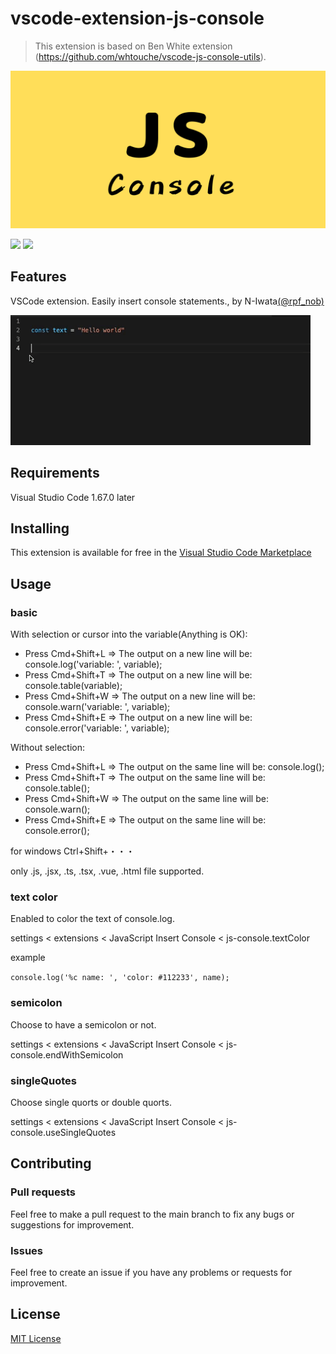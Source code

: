 # vscode-extension-js-console

> This extension is based on Ben White extension (https://github.com/whtouche/vscode-js-console-utils).

![header](images/github.png)

![](https://img.shields.io/badge/Release-v0.8.3-blue.svg?style=flat-square)
![](https://img.shields.io/badge/vscode-^1.67.0-blue.svg?style=flat-square)

## Features

VSCode extension. Easily insert console statements., by N-Iwata[(@rpf_nob)](https://twitter.com/rpf_nob)

![](images/features.gif)

## Requirements

Visual Studio Code 1.67.0 later

## Installing

This extension is available for free in the [Visual Studio Code Marketplace](https://marketplace.visualstudio.com/items?itemName=N-Iwata.vscode-extention-js-console)

## Usage

### basic

With selection or cursor into the variable(Anything is OK):

- Press Cmd+Shift+L => The output on a new line will be: console.log('variable: ', variable);
- Press Cmd+Shift+T => The output on a new line will be: console.table(variable);
- Press Cmd+Shift+W => The output on a new line will be: console.warn('variable: ', variable);
- Press Cmd+Shift+E => The output on a new line will be: console.error('variable: ', variable);

Without selection:

- Press Cmd+Shift+L => The output on the same line will be: console.log();
- Press Cmd+Shift+T => The output on the same line will be: console.table();
- Press Cmd+Shift+W => The output on the same line will be: console.warn();
- Press Cmd+Shift+E => The output on the same line will be: console.error();

for windows Ctrl+Shift+・・・

only .js, .jsx, .ts, .tsx, .vue, .html file supported.

### text color

Enabled to color the text of console.log.

settings < extensions < JavaScript Insert Console < js-console.textColor

example

`console.log('%c name: ', 'color: #112233', name);`

### semicolon

Choose to have a semicolon or not.

settings < extensions < JavaScript Insert Console < js-console.endWithSemicolon

### singleQuotes

Choose single quorts or double quorts.

settings < extensions < JavaScript Insert Console < js-console.useSingleQuotes

## Contributing

### Pull requests

Feel free to make a pull request to the main branch to fix any bugs or suggestions for improvement.

### Issues

Feel free to create an issue if you have any problems or requests for improvement.

## License

[MIT License](LICENSE)
